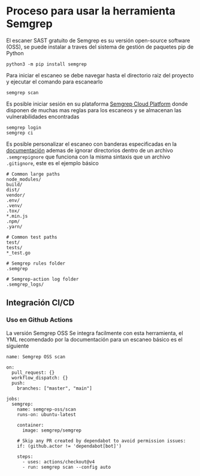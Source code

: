 # Proceso para usar la herramienta Semgrep

El escaner SAST gratuito de Semgrep es su versión open-source software (OSS), se puede instalar a traves del sistema de gestión de paquetes pip de Python
```
python3 -m pip install semgrep
```

Para iniciar el escaneo se debe navegar hasta el directorio raiz del proyecto y ejecutar el comando para escanearlo
```
semgrep scan
```

Es posible iniciar sesión en su plataforma [Semgrep Cloud Platform](https://semgrep.dev/login/) donde disponen de muchas mas reglas para los escaneos y se almacenan las vulnerabilidades encontradas
```
semgrep login
semgrep ci
```

Es posible personalizar el escaneo con banderas especificadas en la [documentación](https://semgrep.dev/docs/cli-reference-oss/) ademas de ignorar directorios dentro de un archivo ```.semgrepignore``` que funciona con la misma sintaxis que un archivo ```.gitignore```, este es el ejemplo básico
```
# Common large paths
node_modules/
build/
dist/
vendor/
.env/
.venv/
.tox/
*.min.js
.npm/
.yarn/

# Common test paths
test/
tests/
*_test.go

# Semgrep rules folder
.semgrep

# Semgrep-action log folder
.semgrep_logs/
```

## Integración CI/CD

### Uso en Github Actions

La versión Semgrep OSS Se integra facilmente con esta herramienta, el YML recomendado por la documentación para un escaneo básico es el siguiente
```
name: Semgrep OSS scan

on:
  pull_request: {}
  workflow_dispatch: {}
  push:
    branches: ["master", "main"]

jobs:
  semgrep:
    name: semgrep-oss/scan
    runs-on: ubuntu-latest

    container:
      image: semgrep/semgrep

    # Skip any PR created by dependabot to avoid permission issues:
    if: (github.actor != 'dependabot[bot]')

    steps:
      - uses: actions/checkout@v4
      - run: semgrep scan --config auto
```
